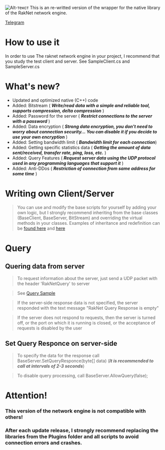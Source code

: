 ![Alt-текст](https://raw.githubusercontent.com/ep1s0de3/RakNet_Networking/stable/raknet.jpg "Ох ебать!")
This is an re-writted version of the wrapper for the native library of the RakNet network engine.

[Telegram](https://t.me/uraknet)

# How to use it
In order to use The raknet network engine in your project, I recommend that you study the test client and server.
See SampleClient.cs and SampleServer.cs

# What's new?
- Updated and optimized native (C++) code
- Added: Bitstream ( ***Write/read data with a simple and reliable tool, supports compression, delta compression*** )
- Added: Password for the server ( ***Restrict connections to the server with a password*** )
- Added: Data encryption ( ***Strong data encryption, you don't need to worry about connection security... You can disable it if you decide to use your own encryption*** )
- Added: Setting bandwidth limit ( ***Bandwidth limit for each connection***)
- Added: Getting specific statistics data ( ***Getting the amount of data sent/received, transfer rate, ping, loss, etc.*** )
- Added: Query Features ( ***Request server data using the UDP protocol used in any programming languages that support it*** )
- Added: Anti-DDos ( ***Restriction of connection from same address for some time*** )

# Writing own Client/Server
>You can use and modify the base scripts for yourself by adding your own logic, but I strongly recommend inheriting from the base classes (BaseClient, BaseServer, BitStream) and overriding the virtual methods in your classes. Examples of inheritance and redefinition can be [found here](https://github.com/ep1s0de3/RakNet_Networking_2/blob/stable/Assets/SampleClient.cs) and [here](https://github.com/ep1s0de3/RakNet_Networking_2/blob/stable/Assets/SampleServer.cs)

# Query
## Quering data from server
>To request information about the server, just send a UDP packet with the header 'RakNetQuery' to server

>See [Query Sample](https://github.com/ep1s0de3/RakNet_Networking_2/blob/stable/Assets/RakQuerySample.cs)

>If the server-side response data is not specified, the server responded with the text message "RakNet Query Response is empty"

>If the server does not respond to requests, then the server is turned off, or the port on which it is running is closed, or the acceptance of requests is disabled by the user

## Set Query Responce on server-side
> To specify the data for the response call BaseServer.SetQueryResponce(byte[] data) (***It is recommended to call at intervals of 2-3 seconds***)

> To disable query processing, call BaseServer.AllowQuery(false);

# Attention!
### This version of the network engine is not compatible with others!
### After each update release, I strongly recommend replacing the libraries from the Plugins folder and all scripts to avoid connection errors and crashes.
